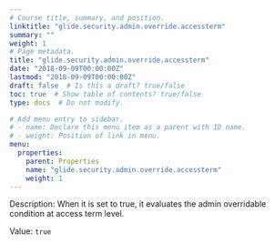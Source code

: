 ```yaml
---
# Course title, summary, and position.
linktitle: "glide.security.admin.override.accessterm"
summary: ""
weight: 1
# Page metadata.
title: "glide.security.admin.override.accessterm"
date: "2018-09-09T00:00:00Z"
lastmod: "2018-09-09T00:00:00Z"
draft: false  # Is this a draft? true/false
toc: true  # Show table of contents? true/false
type: docs  # Do not modify.

# Add menu entry to sidebar.
# - name: Declare this menu item as a parent with ID name.
# - weight: Position of link in menu.
menu:
  properties:
    parent: Properties
    name: "glide.security.admin.override.accessterm"
    weight: 1
---
```


Description: When it is set to true, it evaluates the admin overridable condition at access term level.


Value: `true`
